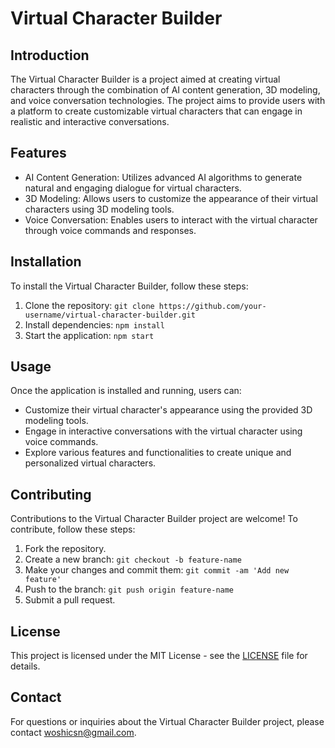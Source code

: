 # Virtual Character Builder

## Introduction

The Virtual Character Builder is a project aimed at creating virtual characters through the combination of AI content generation, 3D modeling, and voice conversation technologies. The project aims to provide users with a platform to create customizable virtual characters that can engage in realistic and interactive conversations.

## Features

- AI Content Generation: Utilizes advanced AI algorithms to generate natural and engaging dialogue for virtual characters.
- 3D Modeling: Allows users to customize the appearance of their virtual characters using 3D modeling tools.
- Voice Conversation: Enables users to interact with the virtual character through voice commands and responses.

## Installation

To install the Virtual Character Builder, follow these steps:

1. Clone the repository: `git clone https://github.com/your-username/virtual-character-builder.git`
2. Install dependencies: `npm install`
3. Start the application: `npm start`

## Usage

Once the application is installed and running, users can:

- Customize their virtual character's appearance using the provided 3D modeling tools.
- Engage in interactive conversations with the virtual character using voice commands.
- Explore various features and functionalities to create unique and personalized virtual characters.

## Contributing

Contributions to the Virtual Character Builder project are welcome! To contribute, follow these steps:

1. Fork the repository.
2. Create a new branch: `git checkout -b feature-name`
3. Make your changes and commit them: `git commit -am 'Add new feature'`
4. Push to the branch: `git push origin feature-name`
5. Submit a pull request.

## License

This project is licensed under the MIT License - see the [LICENSE](LICENSE) file for details.

## Contact

For questions or inquiries about the Virtual Character Builder project, please contact [woshicsn@gmail.com](mailto:woshicsn@gmail.com).
